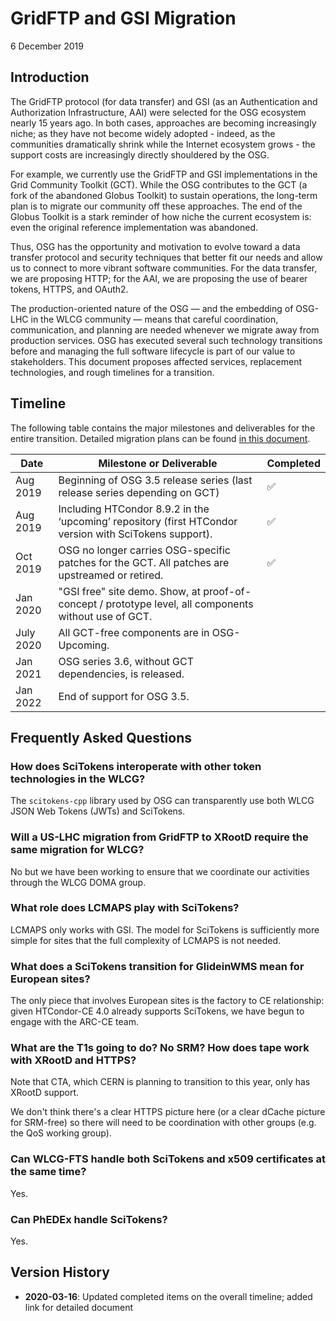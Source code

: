 GridFTP and GSI Migration
=========================

6 December 2019

Introduction
------------

The GridFTP protocol (for data transfer) and GSI (as an Authentication and Authorization Infrastructure, AAI) were
selected for the OSG ecosystem nearly 15 years ago.
In both cases, approaches are becoming increasingly niche; as they have not become widely adopted - indeed, as the
communities dramatically shrink while the Internet ecosystem grows - the support costs are increasingly directly
shouldered by the OSG.

For example, we currently use the GridFTP and GSI implementations in the Grid Community Toolkit (GCT).
While the OSG contributes to the GCT (a fork of the abandoned Globus Toolkit) to sustain operations, the long-term plan
is to migrate our community off these approaches.
The end of the Globus Toolkit is a stark reminder of how niche the current ecosystem is: even the original reference
implementation was abandoned.

Thus, OSG has the opportunity and motivation to evolve toward a data transfer protocol and security techniques that
better fit our needs and allow us to connect to more vibrant software communities.
For the data transfer, we are proposing HTTP; for the AAI, we are proposing the use of bearer tokens, HTTPS, and OAuth2.

The production-oriented nature of the OSG &mdash; and the embedding of OSG-LHC in the WLCG community &mdash; means that
careful coordination, communication, and planning are needed whenever we migrate away from production services.
OSG has executed several such technology transitions before and managing the full software lifecycle is part of our
value to stakeholders.  This document proposes affected services, replacement technologies, and rough timelines for a
transition.

Timeline
--------

The following table contains the major milestones and deliverables for the entire transition.
Detailed migration plans can be found [in this document](https://docs.google.com/a/wisc.edu/document/d/1DAFeAaUmHHVcJGZMTIDUtLs9koCruQRDY1sJq1opeNs/edit?usp=sharing).

| **Date**  | **Milestone or Deliverable**                                                                           | **Completed** |
|-----------|--------------------------------------------------------------------------------------------------------|---------------|
| Aug 2019  | Beginning of OSG 3.5 release series (last release series depending on GCT)                             | &#9989;       |
| Aug 2019  | Including HTCondor 8.9.2 in the ‘upcoming’ repository (first HTCondor version with SciTokens support). | &#9989;       |
| Oct 2019  | OSG no longer carries OSG-specific patches for the GCT.  All patches are upstreamed or retired.        | &#9989;       |
| Jan 2020  | "GSI free" site demo. Show, at proof-of-concept / prototype level, all components without use of GCT.  |               |
| July 2020 | All GCT-free components are in OSG-Upcoming.                                                           |               |
| Jan 2021  | OSG series 3.6, without GCT dependencies, is released.                                                 |               |
| Jan 2022  | End of support for OSG 3.5.                                                                            |               |

Frequently Asked Questions
--------------------------

### How does SciTokens interoperate with other token technologies in the WLCG? ###

The `scitokens-cpp` library used by OSG can transparently use both WLCG JSON Web Tokens (JWTs) and SciTokens.

### Will a US-LHC migration from GridFTP to XRootD require the same migration for WLCG? ###

No but we have been working to ensure that we coordinate our activities through the WLCG DOMA group.

### What role does LCMAPS play with SciTokens? ###

LCMAPS only works with GSI.
The model for SciTokens is sufficiently more simple for sites that the full complexity of LCMAPS is not needed.

### What does a SciTokens transition for GlideinWMS mean for European sites? ###

The only piece that involves European sites is the factory to CE relationship:
given HTCondor-CE 4.0 already supports SciTokens, we have begun to engage with the ARC-CE team.

### What are the T1s going to do? No SRM? How does tape work with XRootD and HTTPS? ###

Note that CTA, which CERN is planning to transition to this year, only has XRootD support.

We don't think there's a clear HTTPS picture here (or a clear dCache picture for SRM-free) so there will need to be
coordination with other groups (e.g. the QoS working group).

### Can WLCG-FTS handle both SciTokens and x509 certificates at the same time? ###

Yes.

### Can PhEDEx handle SciTokens? ###

Yes.

Version History
---------------

- **2020-03-16**: Updated completed items on the overall timeline; added link for detailed document
